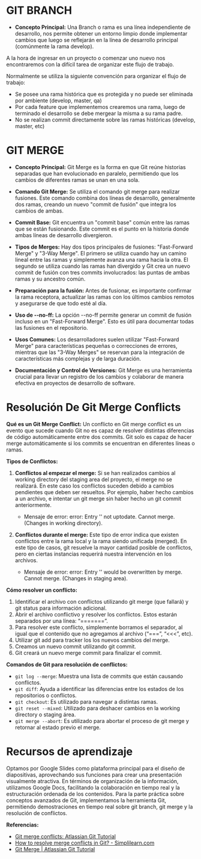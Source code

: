 # GIT BRANCH

- **Concepto Principal:** Una Branch o rama es una línea independiente de desarrollo, nos permite obtener un entorno limpio donde implementar cambios que luego se reflejarán en la línea de desarrollo principal (comúnmente la rama develop).

A la hora de ingresar en un proyecto o comenzar uno nuevo nos encontraremos con la difícil tarea de organizar este flujo de trabajo.

Normalmente se utiliza la siguiente convención para organizar el flujo de trabajo:

- Se posee una rama histórica que es protegida y no puede ser eliminada por ambiente (develop, master, qa)
- Por cada feature que implementemos crearemos una rama, luego de terminado el desarrollo se debe mergear la misma a su rama padre.
- No se realizan commit directamente sobre las ramas históricas (develop, master, etc)

# GIT MERGE

- **Concepto Principal:** Git Merge es la forma en que Git reúne historias separadas que han evolucionado en paralelo, permitiendo que los cambios de diferentes ramas se unan en una sola.

- **Comando Git Merge:** Se utiliza el comando git merge para realizar fusiones. Este comando combina dos líneas de desarrollo, generalmente dos ramas, creando un nuevo "commit de fusión" que integra los cambios de ambas.

- **Commit Base:** Git encuentra un "commit base" común entre las ramas que se están fusionando. Este commit es el punto en la historia donde ambas líneas de desarrollo divergieron.

- **Tipos de Merges:** Hay dos tipos principales de fusiones: "Fast-Forward Merge" y "3-Way Merge". El primero se utiliza cuando hay un camino lineal entre las ramas y simplemente avanza una rama hacia la otra. El segundo se utiliza cuando las ramas han divergido y Git crea un nuevo commit de fusión con tres commits involucrados: las puntas de ambas ramas y su ancestro común.

- **Preparación para la fusión:** Antes de fusionar, es importante confirmar la rama receptora, actualizar las ramas con los últimos cambios remotos y asegurarse de que todo esté al día.

- **Uso de --no-ff:** La opción --no-ff permite generar un commit de fusión incluso en un "Fast-Forward Merge". Esto es útil para documentar todas las fusiones en el repositorio.

- **Usos Comunes:** Los desarrolladores suelen utilizar "Fast-Forward Merge" para características pequeñas o correcciones de errores, mientras que las "3-Way Merges" se reservan para la integración de características más complejas y de larga duración.

- **Documentación y Control de Versiones:** Git Merge es una herramienta crucial para llevar un registro de los cambios y colaborar de manera efectiva en proyectos de desarrollo de software.

# Resolución De Git Merge Conflicts

**Qué es un Git Merge Conflict:** Un conflicto en Git merge conflict es un evento que sucede cuando Git no es capaz de resolver distintas diferencias de código automáticamente entre dos commits. Git solo es capaz de hacer merge automáticamente si los commits se encuentran en diferentes líneas o ramas.

**Tipos de Conflictos:**

1. **Conflictos al empezar el merge:** Si se han realizados cambios al working directory del staging area del proyecto, el merge no se realizará. En este caso los conflictos suceden debido a cambios pendientes que deben ser resueltos. Por ejemplo, haber hecho cambios a un archivo, e intentar un git merge sin haber hecho un git commit anteriormente.

   - Mensaje de error: error: Entry '<fileName>' not uptodate. Cannot merge. (Changes in working directory).

2. **Conflictos durante el merge:** Este tipo de error indica que existen conflictos entre la rama local y la rama siendo unificada (merged). En este tipo de casos, git resuelve la mayor cantidad posible de conflictos, pero en ciertas instancias requerirá nuestra intervención en los archivos.
   - Mensaje de error: error: Entry '<fileName>' would be overwritten by merge. Cannot merge. (Changes in staging area).

**Cómo resolver un conflicto:**

1. Identificar el archivo con conflictos utilizando git merge (que fallará) y git status para información adicional.
2. Abrir el archivo conflictivo y resolver los conflictos. Estos estarán separados por una línea: “=======”.
3. Para resolver este conflicto, simplemente borramos el separador, al igual que el contenido que no agregamos al archivo (“===”, “<<<”, etc).
4. Utilizar git add para tracker los los nuevos cambios del merge.
5. Creamos un nuevo commit utilizando git commit.
6. Git creará un nuevo merge commit para finalizar el commit.

**Comandos de Git para resolución de conflictos:**

- `git log --merge`: Muestra una lista de commits que están causando conflictos.
- `git diff`: Ayuda a identificar las diferencias entre los estados de los repositorios o conflictos.
- `git checkout`: Es utilizado para navegar a distintas ramas.
- `git reset --mixed`: Utilizado para deshacer cambios en la working directory o staging área.
- `git merge --abort`: Es utilizado para abortar el proceso de git merge y retornar al estado previo el merge.

# Recursos de aprendizaje
Optamos por Google Slides como plataforma principal para el diseño de diapositivas, aprovechando sus funciones para crear una presentación visualmente atractiva. En términos de organización de la información, utilizamos Google Docs, facilitando la colaboración en tiempo real y la estructuración ordenada de los contenidos. Para la parte práctica sobre conceptos avanzados de Git, implementamos la herramienta Git, permitiendo demostraciones en tiempo real sobre git branch, git merge y la resolución de conflictos.

**Referencias:**

- [Git merge conflicts: Atlassian Git Tutorial](https://www.atlassian.com/git/tutorials/using-branches/merge-conflicts)
- [How to resolve merge conflicts in Git? - Simplilearn.com](https://www.simplilearn.com/tutorials/git-tutorial/merge-conflicts-in-git)
- [Git Merge | Atlassian Git Tutorial](https://www.atlassian.com/git/tutorials/using-branches/git-merge)
